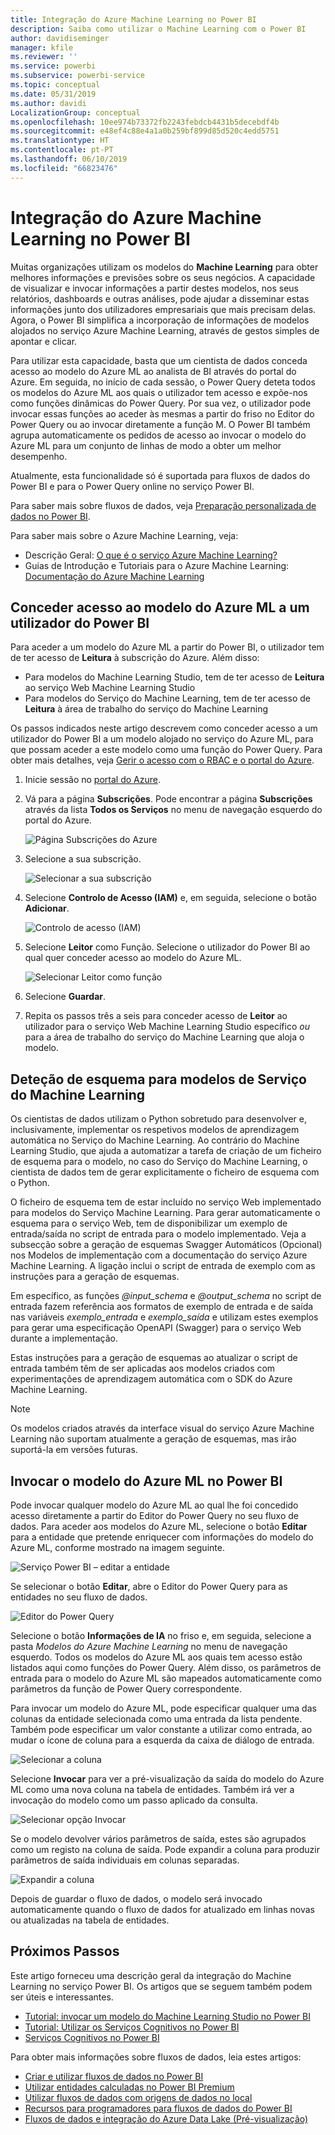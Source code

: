 ```yaml
---
title: Integração do Azure Machine Learning no Power BI
description: Saiba como utilizar o Machine Learning com o Power BI
author: davidiseminger
manager: kfile
ms.reviewer: ''
ms.service: powerbi
ms.subservice: powerbi-service
ms.topic: conceptual
ms.date: 05/31/2019
ms.author: davidi
LocalizationGroup: conceptual
ms.openlocfilehash: 10ee974b73372fb2243febdcb4431b5decebdf4b
ms.sourcegitcommit: e48ef4c88e4a1a0b259bf899d85d520c4edd5751
ms.translationtype: HT
ms.contentlocale: pt-PT
ms.lasthandoff: 06/10/2019
ms.locfileid: "66823476"
---
```

# <a name="azure-machine-learning-integration-in-power-bi"></a>Integração do Azure Machine Learning no Power BI

Muitas organizações utilizam os modelos do **Machine Learning** para obter melhores informações e previsões sobre os seus negócios. A capacidade de visualizar e invocar informações a partir destes modelos, nos seus relatórios, dashboards e outras análises, pode ajudar a disseminar estas informações junto dos utilizadores empresariais que mais precisam delas.  Agora, o Power BI simplifica a incorporação de informações de modelos alojados no serviço Azure Machine Learning, através de gestos simples de apontar e clicar.

Para utilizar esta capacidade, basta que um cientista de dados conceda acesso ao modelo do Azure ML ao analista de BI através do portal do Azure.  Em seguida, no início de cada sessão, o Power Query deteta todos os modelos do Azure ML aos quais o utilizador tem acesso e expõe-nos como funções dinâmicas do Power Query.  Por sua vez, o utilizador pode invocar essas funções ao aceder às mesmas a partir do friso no Editor do Power Query ou ao invocar diretamente a função M. O Power BI também agrupa automaticamente os pedidos de acesso ao invocar o modelo do Azure ML para um conjunto de linhas de modo a obter um melhor desempenho.

Atualmente, esta funcionalidade só é suportada para fluxos de dados do Power BI e para o Power Query online no serviço Power BI.

Para saber mais sobre fluxos de dados, veja [Preparação personalizada de dados no Power BI](service-dataflows-overview.md).

Para saber mais sobre o Azure Machine Learning, veja:

- Descrição Geral:  [O que é o serviço Azure Machine Learning?](https://docs.microsoft.com/azure/machine-learning/service/overview-what-is-azure-ml)
- Guias de Introdução e Tutoriais para o Azure Machine Learning:  [Documentação do Azure Machine Learning](https://docs.microsoft.com/azure/machine-learning/)

## <a name="granting-access-to-the-azure-ml-model-to-a-power-bi-user"></a>Conceder acesso ao modelo do Azure ML a um utilizador do Power BI

Para aceder a um modelo do Azure ML a partir do Power BI, o utilizador tem de ter acesso de **Leitura** à subscrição do Azure.  Além disso:

- Para modelos do Machine Learning Studio, tem de ter acesso de **Leitura** ao serviço Web Machine Learning Studio
- Para modelos do Serviço do Machine Learning, tem de ter acesso de **Leitura** à área de trabalho do serviço do Machine Learning

Os passos indicados neste artigo descrevem como conceder acesso a um utilizador do Power BI a um modelo alojado no serviço do Azure ML, para que possam aceder a este modelo como uma função do Power Query.  Para obter mais detalhes, veja [Gerir o acesso com o RBAC e o portal do Azure](https://docs.microsoft.com/azure/role-based-access-control/role-assignments-portal).

1. Inicie sessão no [portal do Azure](https://portal.azure.com).

2. Vá para a página **Subscrições**. Pode encontrar a página **Subscrições** através da lista **Todos os Serviços** no menu de navegação esquerdo do portal do Azure.

    ![Página Subscrições do Azure](media/service-machine-learning-integration/machine-learning-integration_01.png)

3. Selecione a sua subscrição.

    ![Selecionar a sua subscrição](media/service-machine-learning-integration/machine-learning-integration_02.png)

4. Selecione **Controlo de Acesso (IAM)** e, em seguida, selecione o botão **Adicionar**.

    ![Controlo de acesso (IAM)](media/service-machine-learning-integration/machine-learning-integration_03.png)

5. Selecione **Leitor** como Função. Selecione o utilizador do Power BI ao qual quer conceder acesso ao modelo do Azure ML.

    ![Selecionar Leitor como função](media/service-machine-learning-integration/machine-learning-integration_04.png)

6. Selecione **Guardar**.

7. Repita os passos três a seis para conceder acesso de **Leitor** ao utilizador para o serviço Web Machine Learning Studio específico *ou* para a área de trabalho do serviço do Machine Learning que aloja o modelo.


## <a name="schema-discovery-for-machine-learning-service-models"></a>Deteção de esquema para modelos de Serviço do Machine Learning

Os cientistas de dados utilizam o Python sobretudo para desenvolver e, inclusivamente, implementar os respetivos modelos de aprendizagem automática no Serviço do Machine Learning.  Ao contrário do Machine Learning Studio, que ajuda a automatizar a tarefa de criação de um ficheiro de esquema para o modelo, no caso do Serviço do Machine Learning, o cientista de dados tem de gerar explicitamente o ficheiro de esquema com o Python.

O ficheiro de esquema tem de estar incluído no serviço Web implementado para modelos do Serviço Machine Learning. Para gerar automaticamente o esquema para o serviço Web, tem de disponibilizar um exemplo de entrada/saída no script de entrada para o modelo implementado. Veja a subsecção sobre a geração de esquemas Swagger Automáticos (Opcional) nos Modelos de implementação com a documentação do serviço Azure Machine Learning. A ligação inclui o script de entrada de exemplo com as instruções para a geração de esquemas. 

Em específico, as funções *@input_schema* e *@output_schema* no script de entrada fazem referência aos formatos de exemplo de entrada e de saída nas variáveis *exemplo_entrada* e *exemplo_saída* e utilizam estes exemplos para gerar uma especificação OpenAPI (Swagger) para o serviço Web durante a implementação.

Estas instruções para a geração de esquemas ao atualizar o script de entrada também têm de ser aplicadas aos modelos criados com experimentações de aprendizagem automática com o SDK do Azure Machine Learning.

> [!NOTE]
> Os modelos criados através da interface visual do serviço Azure Machine Learning não suportam atualmente a geração de esquemas, mas irão suportá-la em versões futuras. 

## <a name="invoking-the-azure-ml-model-in-power-bi"></a>Invocar o modelo do Azure ML no Power BI

Pode invocar qualquer modelo do Azure ML ao qual lhe foi concedido acesso diretamente a partir do Editor do Power Query no seu fluxo de dados. Para aceder aos modelos do Azure ML, selecione o botão **Editar** para a entidade que pretende enriquecer com informações do modelo do Azure ML, conforme mostrado na imagem seguinte.

![Serviço Power BI – editar a entidade](media/service-machine-learning-integration/machine-learning-integration_05.png)

Se selecionar o botão **Editar**, abre o Editor do Power Query para as entidades no seu fluxo de dados.

![Editor do Power Query](media/service-machine-learning-integration/machine-learning-integration_06.png)

Selecione o botão **Informações de IA** no friso e, em seguida, selecione a pasta _Modelos do Azure Machine Learning_ no menu de navegação esquerdo. Todos os modelos do Azure ML aos quais tem acesso estão listados aqui como funções do Power Query. Além disso, os parâmetros de entrada para o modelo do Azure ML são mapeados automaticamente como parâmetros da função de Power Query correspondente.

Para invocar um modelo do Azure ML, pode especificar qualquer uma das colunas da entidade selecionada como uma entrada da lista pendente. Também pode especificar um valor constante a utilizar como entrada, ao mudar o ícone de coluna para a esquerda da caixa de diálogo de entrada.

![Selecionar a coluna](media/service-machine-learning-integration/machine-learning-integration_07.png)

Selecione **Invocar** para ver a pré-visualização da saída do modelo do Azure ML como uma nova coluna na tabela de entidades. Também irá ver a invocação do modelo como um passo aplicado da consulta.

![Selecionar opção Invocar](media/service-machine-learning-integration/machine-learning-integration_08.png)

Se o modelo devolver vários parâmetros de saída, estes são agrupados como um registo na coluna de saída. Pode expandir a coluna para produzir parâmetros de saída individuais em colunas separadas.

![Expandir a coluna](media/service-machine-learning-integration/machine-learning-integration_09.png)

Depois de guardar o fluxo de dados, o modelo será invocado automaticamente quando o fluxo de dados for atualizado em linhas novas ou atualizadas na tabela de entidades.

## <a name="next-steps"></a>Próximos Passos

Este artigo forneceu uma descrição geral da integração do Machine Learning no serviço Power BI. Os artigos que se seguem também podem ser úteis e interessantes. 

* [Tutorial: invocar um modelo do Machine Learning Studio no Power BI](service-tutorial-invoke-machine-learning-model.md)
* [Tutorial: Utilizar os Serviços Cognitivos no Power BI](service-tutorial-use-cognitive-services.md)
* [Serviços Cognitivos no Power BI](service-cognitive-services.md)

Para obter mais informações sobre fluxos de dados, leia estes artigos:
* [Criar e utilizar fluxos de dados no Power BI](service-dataflows-create-use.md)
* [Utilizar entidades calculadas no Power BI Premium](service-dataflows-computed-entities-premium.md)
* [Utilizar fluxos de dados com origens de dados no local](service-dataflows-on-premises-gateways.md)
* [Recursos para programadores para fluxos de dados do Power BI](service-dataflows-developer-resources.md)
* [Fluxos de dados e integração do Azure Data Lake (Pré-visualização)](service-dataflows-azure-data-lake-integration.md)


